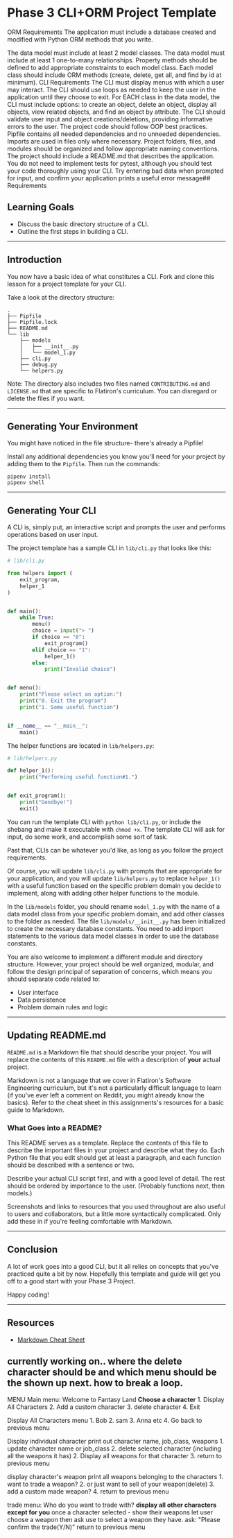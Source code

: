 # Phase 3 CLI+ORM Project Template

ORM Requirements
The application must include a database created and modified with Python ORM methods that you write.

The data model must include at least 2 model classes.
The data model must include at least 1 one-to-many relationships.
Property methods should be defined to add appropriate constraints to each model class.
Each model class should include ORM methods (create, delete, get all, and find by id at minimum).
CLI Requirements
The CLI must display menus with which a user may interact.
The CLI should use loops as needed to keep the user in the application until they choose to exit.
For EACH class in the data model, the CLI must include options: to create an object, delete an object, display all objects, view related objects, and find an object by attribute.
The CLI should validate user input and object creations/deletions, providing informative errors to the user.
The project code should follow OOP best practices.
Pipfile contains all needed dependencies and no unneeded dependencies.
Imports are used in files only where necessary.
Project folders, files, and modules should be organized and follow appropriate naming conventions.
The project should include a README.md that describes the application.
You do not need to implement tests for pytest, although you should test your code thoroughly using your CLI. Try entering bad data when prompted for input, and confirm your application prints a useful error message## Requirements


## Learning Goals

- Discuss the basic directory structure of a CLI.
- Outline the first steps in building a CLI.

---

## Introduction

You now have a basic idea of what constitutes a CLI. Fork and clone this lesson
for a project template for your CLI.

Take a look at the directory structure:

```console
.
├── Pipfile
├── Pipfile.lock
├── README.md
└── lib
    ├── models
    │   ├── __init__.py
    │   └── model_1.py
    ├── cli.py
    ├── debug.py
    └── helpers.py
```

Note: The directory also includes two files named `CONTRIBUTING.md` and
`LICENSE.md` that are specific to Flatiron's curriculum. You can disregard or
delete the files if you want.

---

## Generating Your Environment

You might have noticed in the file structure- there's already a Pipfile!

Install any additional dependencies you know you'll need for your project by
adding them to the `Pipfile`. Then run the commands:

```console
pipenv install
pipenv shell
```

---

## Generating Your CLI

A CLI is, simply put, an interactive script and prompts the user and performs
operations based on user input.

The project template has a sample CLI in `lib/cli.py` that looks like this:

```py
# lib/cli.py

from helpers import (
    exit_program,
    helper_1
)


def main():
    while True:
        menu()
        choice = input("> ")
        if choice == "0":
            exit_program()
        elif choice == "1":
            helper_1()
        else:
            print("Invalid choice")


def menu():
    print("Please select an option:")
    print("0. Exit the program")
    print("1. Some useful function")


if __name__ == "__main__":
    main()
```

The helper functions are located in `lib/helpers.py`:

```py
# lib/helpers.py

def helper_1():
    print("Performing useful function#1.")


def exit_program():
    print("Goodbye!")
    exit()
```

You can run the template CLI with `python lib/cli.py`, or include the shebang
and make it executable with `chmod +x`. The template CLI will ask for input, do
some work, and accomplish some sort of task.

Past that, CLIs can be whatever you'd like, as long as you follow the project
requirements.

Of course, you will update `lib/cli.py` with prompts that are appropriate for
your application, and you will update `lib/helpers.py` to replace `helper_1()`
with a useful function based on the specific problem domain you decide to
implement, along with adding other helper functions to the module.

In the `lib/models` folder, you should rename `model_1.py` with the name of a
data model class from your specific problem domain, and add other classes to the
folder as needed. The file `lib/models/__init__.py` has been initialized to
create the necessary database constants. You need to add import statements to
the various data model classes in order to use the database constants.

You are also welcome to implement a different module and directory structure.
However, your project should be well organized, modular, and follow the design
principal of separation of concerns, which means you should separate code
related to:

- User interface
- Data persistence
- Problem domain rules and logic

---

## Updating README.md

`README.md` is a Markdown file that should describe your project. You will
replace the contents of this `README.md` file with a description of **your**
actual project.

Markdown is not a language that we cover in Flatiron's Software Engineering
curriculum, but it's not a particularly difficult language to learn (if you've
ever left a comment on Reddit, you might already know the basics). Refer to the
cheat sheet in this assignments's resources for a basic guide to Markdown.

### What Goes into a README?

This README serves as a template. Replace the contents of this file to describe
the important files in your project and describe what they do. Each Python file
that you edit should get at least a paragraph, and each function should be
described with a sentence or two.

Describe your actual CLI script first, and with a good level of detail. The rest
should be ordered by importance to the user. (Probably functions next, then
models.)

Screenshots and links to resources that you used throughout are also useful to
users and collaborators, but a little more syntactically complicated. Only add
these in if you're feeling comfortable with Markdown.

---

## Conclusion

A lot of work goes into a good CLI, but it all relies on concepts that you've
practiced quite a bit by now. Hopefully this template and guide will get you off
to a good start with your Phase 3 Project.

Happy coding!

---

## Resources

- [Markdown Cheat Sheet](https://www.markdownguide.org/cheat-sheet/)


## currently working on.. where the delete character should be and which menu should be the shown up next. how to break a loop.


MENU 
Main menu:
    Welcome to Fantasy Land
       **Choose a character**
    1. Display All Characters
    2. Add a custom character
    3. delete character
    4. Exit

Display All Characters menu
    1. Bob
    2. sam
    3. Anna
    etc
    4. Go back to previous menu

Display individual character
    print out character name, job_class, weapons
    1. update character name or job_class
    2. delete selected character (including all the weapons it has)
    2. Display all weapons for that character
    3. return to previous menu

display character's weapon
    print all weapons belonging to the characters
    1. want to trade a weapon?
    2. or just want to sell of your weapon(delete)
    3. add a custom made weapon?
    4. return to previous menu


trade menu:
    Who do you want to trade with?
    **display all other characters except for you**
    once a character selected - show their weapons
    let user choose a weapon
    then ask use to select a weapon they have.
    ask: "Please confirm the trade(Y/N)"
    return to previous menu


